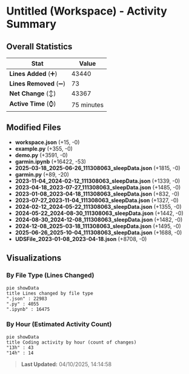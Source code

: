 # Untitled (Workspace) - Activity Summary 

## Overall Statistics

| Stat                   | Value                                                             |
| ---------------------- | ----------------------------------------------------------------- |
| **Lines Added** (➕)   | 43440                                          |
| **Lines Removed** (➖) | 73                                        |
| **Net Change** (↕)    | 43367                |
| **Active Time** (⌚)   | 75 minutes |


## Modified Files
- **workspace.json** (+15, -0)
- **example.py** (+355, -0)
- **demo.py** (+3591, -0)
- **garmin.ipynb** (+16422, -53)
- **2025-03-18_2025-06-26_111308063_sleepData.json** (+1815, -0)
- **garmin.py** (+89, -20)
- **2023-11-04_2024-02-12_111308063_sleepData.json** (+1339, -0)
- **2023-04-18_2023-07-27_111308063_sleepData.json** (+1485, -0)
- **2023-01-08_2023-04-18_111308063_sleepData.json** (+832, -0)
- **2023-07-27_2023-11-04_111308063_sleepData.json** (+1327, -0)
- **2024-02-12_2024-05-22_111308063_sleepData.json** (+1355, -0)
- **2024-05-22_2024-08-30_111308063_sleepData.json** (+1442, -0)
- **2024-08-30_2024-12-08_111308063_sleepData.json** (+1482, -0)
- **2024-12-08_2025-03-18_111308063_sleepData.json** (+1495, -0)
- **2025-06-26_2025-10-04_111308063_sleepData.json** (+1688, -0)
- **UDSFile_2023-01-08_2023-04-18.json** (+8708, -0)

## Visualizations

### By File Type (Lines Changed)

```mermaid
pie showData
title Lines changed by file type
".json" : 22983
".py" : 4055
".ipynb" : 16475
```

### By Hour (Estimated Activity Count)

```mermaid
pie showData
title Coding activity by hour (count of changes)
"13h" : 43
"14h" : 14
```


> **Last Updated:** 04/10/2025, 14:14:58
